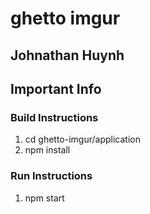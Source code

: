 # ghetto imgur

## Johnathan Huynh

## Important Info

### Build Instructions
1. cd ghetto-imgur/application
2. npm install

### Run Instructions
1. npm start